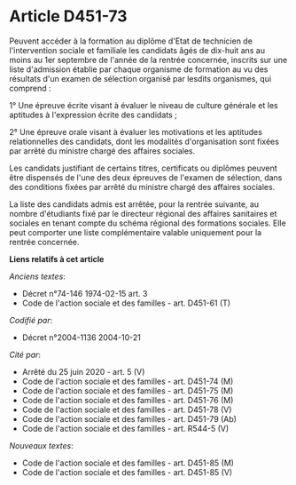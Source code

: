 # Article D451-73

Peuvent accéder à la formation au diplôme d'Etat de technicien de l'intervention sociale et familiale les candidats âgés de
dix-huit ans au moins au 1er septembre de l'année de la rentrée concernée, inscrits sur une liste d'admission établie par
chaque organisme de formation au vu des résultats d'un examen de sélection organisé par lesdits organismes, qui comprend :

1° Une épreuve écrite visant à évaluer le niveau de culture générale et les aptitudes à l'expression écrite des candidats ;

2° Une épreuve orale visant à évaluer les motivations et les aptitudes relationnelles des candidats, dont les modalités
d'organisation sont fixées par arrêté du ministre chargé des affaires sociales.

Les candidats justifiant de certains titres, certificats ou diplômes peuvent être dispensés de l'une des deux épreuves de
l'examen de sélection, dans des conditions fixées par arrêté du ministre chargé des affaires sociales.

La liste des candidats admis est arrêtée, pour la rentrée suivante, au nombre d'étudiants fixé par le directeur régional des
affaires sanitaires et sociales en tenant compte du schéma régional des formations sociales. Elle peut comporter une liste
complémentaire valable uniquement pour la rentrée concernée.

**Liens relatifs à cet article**

_Anciens textes_:

  - Décret n°74-146 1974-02-15 art. 3
  - Code de l'action sociale et des familles - art. D451-61 (T)

_Codifié par_:

  - Décret n°2004-1136 2004-10-21

_Cité par_:

  - Arrêté du 25 juin 2020 - art. 5 (V)
  - Code de l'action sociale et des familles - art. D451-74 (M)
  - Code de l'action sociale et des familles - art. D451-75 (M)
  - Code de l'action sociale et des familles - art. D451-76 (M)
  - Code de l'action sociale et des familles - art. D451-78 (V)
  - Code de l'action sociale et des familles - art. D451-79 (Ab)
  - Code de l'action sociale et des familles - art. R544-5 (V)

_Nouveaux textes_:

  - Code de l'action sociale et des familles - art. D451-85 (M)
  - Code de l'action sociale et des familles - art. D451-85 (V)
